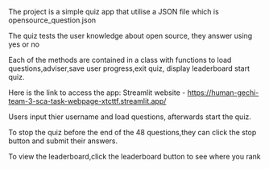 The project is a simple quiz app that utilise  a JSON file which is opensource_question.json

The quiz tests the user knowledge about open source, they answer using yes or no 

Each of the methods are contained in a class with functions to load questions,adviser,save user progress,exit quiz, display leaderboard start quiz.

Here is the link to access the app: Streamlit website - https://human-gechi-team-3-sca-task-webpage-xtcttf.streamlit.app/

Users input thier username and load questions, afterwards start the quiz.

To stop the quiz before the end of the 48 questions,they can click the stop button and submit their answers.

To view the leaderboard,click the leaderboard button to see where you rank
